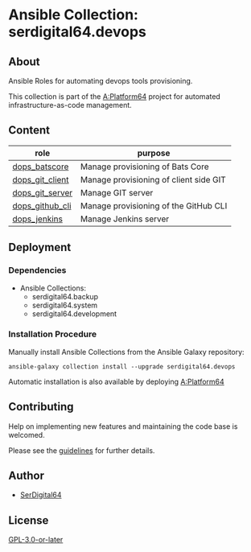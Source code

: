 # Ansible Collection: serdigital64.devops

## About

Ansible Roles for automating devops tools provisioning.

This collection is part of the [A:Platform64](https://github.com/serdigital64/aplatform64) project for automated infrastructure-as-code management.

## Content

| role                                                                                  | purpose                                |
| ------------------------------------------------------------------------------------- | -------------------------------------- |
| [dops_batscore](https://aplatform64.readthedocs.io/en/latest/roles/dops_batscore)     | Manage provisioning of Bats Core       |
| [dops_git_client](https://aplatform64.readthedocs.io/en/latest/roles/dops_git_client) | Manage provisioning of client side GIT |
| [dops_git_server](https://aplatform64.readthedocs.io/en/latest/roles/dops_git_server) | Manage GIT server                      |
| [dops_github_cli](https://aplatform64.readthedocs.io/en/latest/roles/dops_github_cli) | Manage provisioning of the GitHub CLI  |
| [dops_jenkins](https://aplatform64.readthedocs.io/en/latest/roles/dops_jenkins)       | Manage Jenkins server                  |

## Deployment

### Dependencies

- Ansible Collections:
  - serdigital64.backup
  - serdigital64.system
  - serdigital64.development

### Installation Procedure

Manually install Ansible Collections from the Ansible Galaxy repository:

```shell
ansible-galaxy collection install --upgrade serdigital64.devops
```

Automatic installation is also available by deploying [A:Platform64](https://aplatform64.readthedocs.io/en/latest/#deployment)

## Contributing

Help on implementing new features and maintaining the code base is welcomed.

Please see the [guidelines](https://aplatform64.readthedocs.io/en/latest/contributing/guidelines) for further details.

## Author

- [SerDigital64](https://serdigital64.github.io/)

## License

[GPL-3.0-or-later](https://www.gnu.org/licenses/gpl-3.0.txt)
